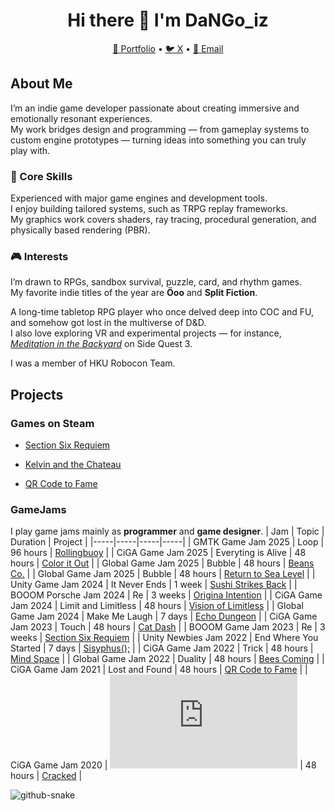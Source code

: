 <div align="center">

# Hi there 👋 I'm DaNGo_iz

[👻 Portfolio](https://www.dangoiz.com) • [🐦 X](https://x.com/DangoIz) • [📧 Email](mailto:dangoiz034@gmail.com)

</div>


## About Me  
I’m an indie game developer passionate about creating immersive and emotionally resonant experiences.  
My work bridges design and programming — from gameplay systems to custom engine prototypes — turning ideas into something you can truly play with.  

### 🧩 Core Skills  
Experienced with major game engines and development tools.  
I enjoy building tailored systems, such as TRPG replay frameworks.  
My graphics work covers shaders, ray tracing, procedural generation, and physically based rendering (PBR).  

### 🎮 Interests  
I’m drawn to RPGs, sandbox survival, puzzle, card, and rhythm games.  
My favorite indie titles of the year are **Öoo** and **Split Fiction**.  

A long-time tabletop RPG player who once delved deep into COC and FU, and somehow got lost in the multiverse of D&D.  
I also love exploring VR and experimental projects — for instance, [*Meditation in the Backyard*](https://github.com/DaNGoiz/meditation-in-the-backyard) on Side Quest 3.  

I was a member of HKU Robocon Team.

## Projects
### Games on Steam
- [Section Six Requiem](https://store.steampowered.com/app/2551590/Section_Six_Requiem/)

- [Kelvin and the Chateau](https://store.steampowered.com/app/1561910/__Kelvin_And_The_Chateau/)

- [QR Code to Fame](https://store.steampowered.com/app/1551030/_/)

### GameJams
I play game jams mainly as **programmer** and **game designer**.
| Jam | Topic | Duration | Project |
|-----|-----|-----|-----|
| GMTK Game Jam 2025 | Loop | 96 hours | [Rollingbuoy](https://gloridifice.itch.io/rollingbuoy) |
| CiGA Game Jam 2025 | Everyting is Alive | 48 hours | [Color it Out](https://github.com/DaNGoiz/CiGAGameJam2025) |
| Global Game Jam 2025 | Bubble | 48 hours | [Beans Co.](https://github.com/AkaCMD/GGJ2025) |
| Global Game Jam 2025 | Bubble | 48 hours | [Return to Sea Level](https://github.com/DaNGoiz/back-to-sea-level) |
| Unity Game Jam 2024 | It Never Ends | 1 week | [Sushi Strikes Back](https://github.com/aidendenden/UnityGamejam2024) |
| BOOOM Porsche Jam 2024 | Re | 3 weeks | [Origina Intention](https://gitee.com/Li_jiang233/OriginaIntention/tree/master) |
| CiGA Game Jam 2024 | Limit and Limitless | 48 hours | [Vision of Limitless](https://github.com/DaNGoiz/vision-of-limitless) |
| Global Game Jam 2024 | Make Me Laugh | 7 days | [Echo Dungeon](https://github.com/DaNGoiz/echo-dungeon) |
| CiGA Game Jam 2023 | Touch | 48 hours | [Cat Dash](https://github.com/DaNGoiz/cat-dash) |
| BOOOM Game Jam 2023 | Re | 3 weeks | [Section Six Requiem](https://store.steampowered.com/app/2551590/Section_Six_Requiem/) |
| Unity Newbies Jam 2022 | End Where You Started | 7 days | [Sisyphus();](https://github.com/DaNGoiz/sisyphus) |
| CiGA Game Jam 2022 | Trick | 48 hours | [Mind Space](https://github.com/DaNGoiz/mind-space) |
| Global Game Jam 2022 | Duality | 48 hours | [Bees Coming](https://github.com/DaNGoiz/bees-coming) |
| CiGA Game Jam 2021 | Lost and Found | 48 hours | [QR Code to Fame](https://store.steampowered.com/app/1551030/_/) |
| CiGA Game Jam 2020 | ![Consumerism](https://www.cnblogs.com/Jay-Auditore/p/13579817.html) | 48 hours | [Cracked](https://www.youxibd.com/gamejam/cgjcyber2020/detail/452) |


<picture align="center">
  <source media="(prefers-color-scheme: dark)" srcset="https://raw.githubusercontent.com/DaNGoiz/DaNGoiz/output/github-contribution-grid-snake-dark.svg" />
  <source media="(prefers-color-scheme: light)" srcset="https://github.com/DaNGoiz/DaNGoiz/blob/output/github-contribution-grid-snake.svg" />
  <img alt="github-snake" src="https://raw.githubusercontent.com/DaNGoiz/DaNGoiz/output/github-snake.svg" />
</picture>


